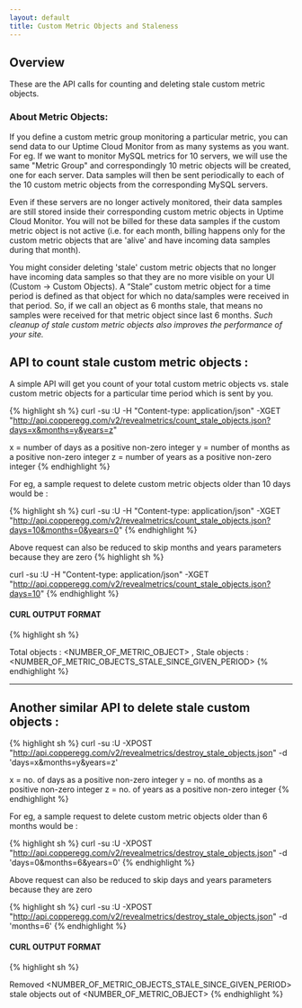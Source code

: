 ```yaml
---
layout: default
title: Custom Metric Objects and Staleness
---
```

## Overview

These are the API calls for counting and deleting stale custom metric objects.

### About Metric Objects:
If you define a custom metric group monitoring a particular metric, you can send data to our Uptime
Cloud Monitor from as many systems as you want. For eg. If we want to monitor MySQL metrics for 10
servers, we will use the same "Metric Group" and correspondingly 10 metric objects will be created,
one for each server. Data samples will then be sent periodically to each of the 10 custom metric
objects from the corresponding MySQL servers.

Even if these servers are no longer actively monitored, their data samples are still stored inside
their corresponding custom metric objects in Uptime Cloud Monitor. You will not be billed for these
data samples if the custom metric object is not active (i.e. for each month, billing happens only
for the custom metric objects that are 'alive' and have incoming data samples during that month).

You might consider deleting 'stale' custom metric objects that no longer have incoming data samples
so that they are no more visible on your UI (Custom -> Custom Objects). A “Stale” custom metric
object for a time period is defined as that object for which no data/samples were received in that
period. So, if we call an object as 6 months stale, that means no samples were received for that
metric object since last 6 months. *Such cleanup of stale custom metric objects also improves the
performance of your site.*


## API to count stale custom metric objects :

A simple API will get you count of your total custom metric objects vs. stale custom metric objects
 for a particular time period which is sent by you.

{% highlight sh %}
curl -su <APIKEY>:U -H "Content-type: application/json" -XGET "http://api.copperegg.com/v2/revealmetrics/count_stale_objects.json?days=x&months=y&years=z"

x = number of days as a positive non-zero integer
y = number of months as a positive non-zero integer
z = number of years as a positive non-zero integer
{% endhighlight %}

For eg, a sample request to delete custom metric objects older than 10 days would be :

{% highlight sh %}
curl -su <APIKEY>:U -H "Content-type: application/json" -XGET "http://api.copperegg.com/v2/revealmetrics/count_stale_objects.json?days=10&months=0&years=0"
{% endhighlight %}

Above request can also be reduced to skip months and years parameters because they are zero
{% highlight sh %}

curl -su <APIKEY>:U -H "Content-type: application/json" -XGET "http://api.copperegg.com/v2/revealmetrics/count_stale_objects.json?days=10"
{% endhighlight %}

#### CURL OUTPUT FORMAT
{% highlight sh %}

Total objects : <NUMBER_OF_METRIC_OBJECT> , Stale objects : <NUMBER_OF_METRIC_OBJECTS_STALE_SINCE_GIVEN_PERIOD>
{% endhighlight %}

-----
## Another similar API to delete stale custom objects :

{% highlight sh %}
curl -su <APIKEY>:U -XPOST "http://api.copperegg.com/v2/revealmetrics/destroy_stale_objects.json" -d 'days=x&months=y&years=z'

x = no. of days as a positive non-zero integer
y = no. of months as a positive non-zero integer
z = no. of years as a positive non-zero integer
{% endhighlight %}

For eg, a sample request to delete custom metric objects older than 6 months would be :

{% highlight sh %}
curl -su <APIKEY>:U -XPOST "http://api.copperegg.com/v2/revealmetrics/destroy_stale_objects.json" -d 'days=0&months=6&years=0'
{% endhighlight %}

Above request can also be reduced to skip days and years parameters because they are zero

{% highlight sh %}
curl -su <APIKEY>:U -XPOST "http://api.copperegg.com/v2/revealmetrics/destroy_stale_objects.json" -d 'months=6'
{% endhighlight %}


#### CURL OUTPUT FORMAT
{% highlight sh %}

Removed <NUMBER_OF_METRIC_OBJECTS_STALE_SINCE_GIVEN_PERIOD> stale objects out of <NUMBER_OF_METRIC_OBJECT>
{% endhighlight %}

